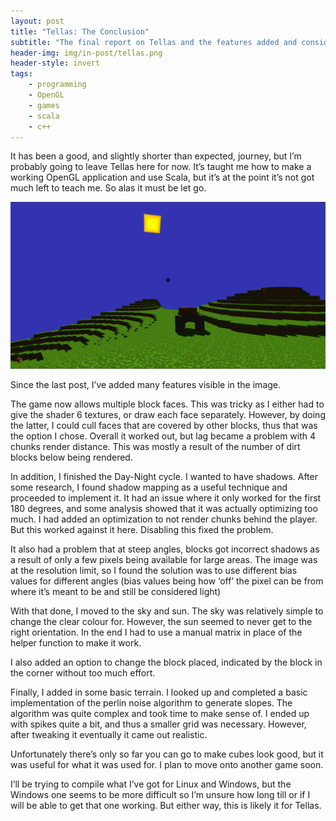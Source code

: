 ```yaml
---
layout: post
title: "Tellas: The Conclusion"
subtitle: "The final report on Tellas and the features added and considered since the initial post."
header-img: img/in-post/tellas.png
header-style: invert
tags:
    - programming
    - OpenGL
    - games
    - scala
    - c++
---
```


It has been a good, and slightly shorter than expected, journey, but I’m probably going to leave Tellas here for now. It’s taught me how to make a working OpenGL application and use Scala, but it’s at the point it’s not got much left to teach me. So alas it must be let go.

![alt text](/img/in-post/tellas-sharp.png "A view of Tellas in the last version")

Since the last post, I’ve added many features visible in the image.

The game now allows multiple block faces. This was tricky as I either had to give the shader 6 textures, or draw each face separately. However, by doing the latter, I could cull faces that are covered by other blocks, thus that was the option I chose. Overall it worked out, but lag became a problem with 4 chunks render distance. This was mostly a result of the number of dirt blocks below being rendered.

In addition, I finished the Day-Night cycle. I wanted to have shadows. After some research, I found shadow mapping as a useful technique and proceeded to implement it. It had an issue where it only worked for the first 180 degrees, and some analysis showed that it was actually optimizing too much. I had added an optimization to not render chunks behind the player. But this worked against it here. Disabling this fixed the problem.

It also had a problem that at steep angles, blocks got incorrect shadows as a result of only a few pixels being available for large areas. The image was at the resolution limit, so I found the solution was to use different bias values for different angles (bias values being how ‘off’ the pixel can be from where it’s meant to be and still be considered light)

With that done, I moved to the sky and sun. The sky was relatively simple to change the clear colour for. However, the sun seemed to never get to the right orientation. In the end I had to use a manual matrix in place of the helper function to make it work.

I also added an option to change the block placed, indicated by the block in the corner without too much effort.

Finally, I added in some basic terrain. I looked up and completed a basic implementation of the perlin noise algorithm to generate slopes. The algorithm was quite complex and took time to make sense of. I ended up with spikes quite a bit, and thus a smaller grid was necessary. However, after tweaking it eventually it came out realistic.

Unfortunately there’s only so far you can go to make cubes look good, but it was useful for what it was used for. I plan to move onto another game soon.

I’ll be trying to compile what I’ve got for Linux and Windows, but the Windows one seems to be more difficult so I’m unsure how long till or if I will be able to get that one working. But either way, this is likely it for Tellas.